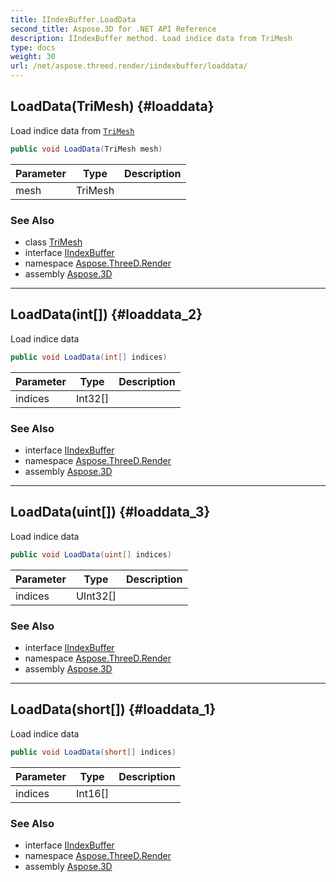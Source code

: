 ```yaml
---
title: IIndexBuffer.LoadData
second_title: Aspose.3D for .NET API Reference
description: IIndexBuffer method. Load indice data from TriMesh
type: docs
weight: 30
url: /net/aspose.threed.render/iindexbuffer/loaddata/
---
```

## LoadData(TriMesh) {#loaddata}

Load indice data from [`TriMesh`](../../../aspose.threed.entities/trimesh/)

```csharp
public void LoadData(TriMesh mesh)
```

| Parameter | Type | Description |
| --- | --- | --- |
| mesh | TriMesh |  |

### See Also

* class [TriMesh](../../../aspose.threed.entities/trimesh/)
* interface [IIndexBuffer](../)
* namespace [Aspose.ThreeD.Render](../../../aspose.threed.render/)
* assembly [Aspose.3D](../../../)

---

## LoadData(int[]) {#loaddata_2}

Load indice data

```csharp
public void LoadData(int[] indices)
```

| Parameter | Type | Description |
| --- | --- | --- |
| indices | Int32[] |  |

### See Also

* interface [IIndexBuffer](../)
* namespace [Aspose.ThreeD.Render](../../../aspose.threed.render/)
* assembly [Aspose.3D](../../../)

---

## LoadData(uint[]) {#loaddata_3}

Load indice data

```csharp
public void LoadData(uint[] indices)
```

| Parameter | Type | Description |
| --- | --- | --- |
| indices | UInt32[] |  |

### See Also

* interface [IIndexBuffer](../)
* namespace [Aspose.ThreeD.Render](../../../aspose.threed.render/)
* assembly [Aspose.3D](../../../)

---

## LoadData(short[]) {#loaddata_1}

Load indice data

```csharp
public void LoadData(short[] indices)
```

| Parameter | Type | Description |
| --- | --- | --- |
| indices | Int16[] |  |

### See Also

* interface [IIndexBuffer](../)
* namespace [Aspose.ThreeD.Render](../../../aspose.threed.render/)
* assembly [Aspose.3D](../../../)


